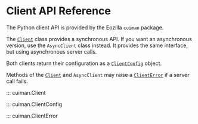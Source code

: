 # Client API Reference

The Python client API is provided by the Eozilla `cuiman` package.

The [`Client`](#cuiman.Client) class provides a synchronous API.
If you want an asynchronous version, use the `AsyncClient` class instead.
It provides the same interface, but using asynchronous server calls.

Both clients return their configuration as a 
[`ClientConfig`](#cuiman.ClientConfig) object.

Methods of the [`Client`](#cuiman.Client) and `AsyncClient` 
may raise a [`ClientError`](#cuiman.ClientError) if a server call fails. 

::: cuiman.Client

::: cuiman.ClientConfig

::: cuiman.ClientError
